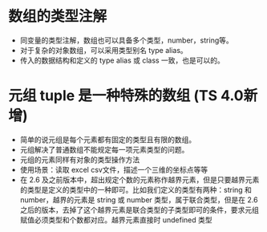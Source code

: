 # 数组的类型注解
* 同变量的类型注解，数组也可以具备多个类型，number，string等。
* 对于复杂的对象数组，可以采用类型别名 type alias。
* 传入的数据结构和定义的 type alias 或 class 一致，也是可以的。

# 元组 tuple 是一种特殊的数组 (TS 4.0新增)
* 简单的说元组是每个元素都有固定的类型且有限的数组。
* 元组解决了普通数组不能规定每一项元素类型的问题。
* 元组的元素同样有对象的类型操作方法
* 使用场景：读取 excel csv文件，描述一个三维的坐标点等等
* 在 2.6 及之前版本中，超出规定个数的元素称作越界元素，但是只要越界元素的类型是定义的类型中的一种即可。比如我们定义的类型有两种：string 和 number，越界的元素是 string 或 number 类型，属于联合类型，但是在 2.6 之后的版本，去掉了这个越界元素是联合类型的子类型即可的条件，要求元组赋值必须类型和个数都对应。越界元素直接时 undefined 类型
